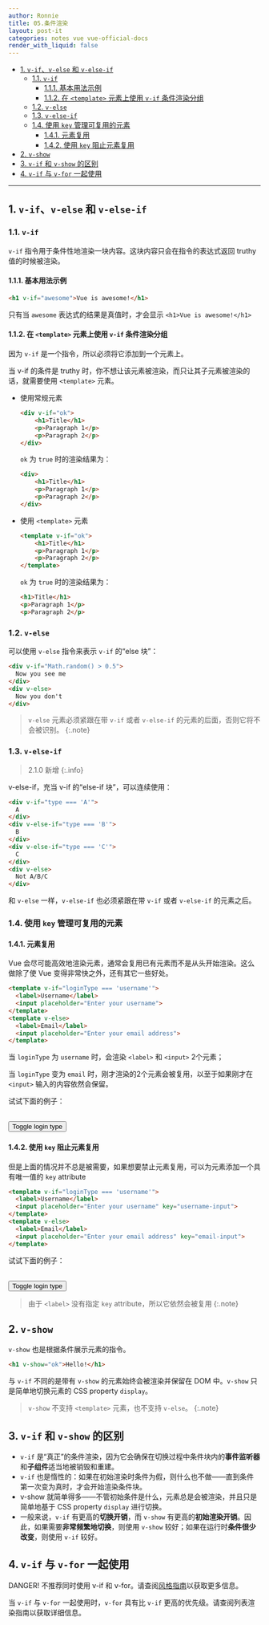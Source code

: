 ```yaml
---
author: Ronnie
title: 05.条件渲染
layout: post-it
categories: notes vue vue-official-docs
render_with_liquid: false
---
```


<!-- TOC -->

- [1. `v-if`、`v-else` 和 `v-else-if`](#1-v-ifv-else-和-v-else-if)
    - [1.1. `v-if`](#11-v-if)
        - [1.1.1. 基本用法示例](#111-基本用法示例)
        - [1.1.2. 在 `<template>` 元素上使用 `v-if` 条件渲染分组](#112-在-template-元素上使用-v-if-条件渲染分组)
    - [1.2. `v-else`](#12-v-else)
    - [1.3. `v-else-if`](#13-v-else-if)
    - [1.4. 使用 `key` 管理可复用的元素](#14-使用-key-管理可复用的元素)
        - [1.4.1. 元素复用](#141-元素复用)
        - [1.4.2. 使用 `key` 阻止元素复用](#142-使用-key-阻止元素复用)
- [2. `v-show`](#2-v-show)
- [3. `v-if` 和 `v-show` 的区别](#3-v-if-和-v-show-的区别)
- [4. `v-if` 与 `v-for` 一起使用](#4-v-if-与-v-for-一起使用)

<!-- /TOC -->

---

## 1. `v-if`、`v-else` 和 `v-else-if`

### 1.1. `v-if`

`v-if` 指令用于条件性地渲染一块内容。这块内容只会在指令的表达式返回 truthy 值的时候被渲染。

#### 1.1.1. 基本用法示例

```html
<h1 v-if="awesome">Vue is awesome!</h1>
```

只有当 `awesome` 表达式的结果是真值时，才会显示 `<h1>Vue is awesome!</h1>`

#### 1.1.2. 在 `<template>` 元素上使用 `v-if` 条件渲染分组

因为 `v-if` 是一个指令，所以必须将它添加到一个元素上。

当 v-if 的条件是 truthy 时，你不想让该元素被渲染，而只让其子元素被渲染的话，就需要使用 `<template>` 元素。

- 使用常规元素

    ```html
    <div v-if="ok">
        <h1>Title</h1>
        <p>Paragraph 1</p>
        <p>Paragraph 2</p>
    </div>
    ```

    `ok` 为 `true` 时的渲染结果为：

    ```html
    <div>
        <h1>Title</h1> 
        <p>Paragraph 1</p>
        <p>Paragraph 2</p>
    </div>   
    ```

- 使用 `<template>` 元素

    ```html
    <template v-if="ok">
        <h1>Title</h1>
        <p>Paragraph 1</p>
        <p>Paragraph 2</p>
    </template>
    ```

    `ok` 为 `true` 时的渲染结果为：

    ```html
    <h1>Title</h1> 
    <p>Paragraph 1</p>
    <p>Paragraph 2</p>
    ```

### 1.2. `v-else`

可以使用 `v-else` 指令来表示 `v-if` 的“else 块”：

```html
<div v-if="Math.random() > 0.5">
  Now you see me
</div>
<div v-else>
  Now you don't
</div>
```
 
> `v-else` 元素必须紧跟在带 `v-if` 或者 `v-else-if` 的元素的后面，否则它将不会被识别。
{:.note}

### 1.3. `v-else-if`

> 2.1.0 新增
{:.info}

v-else-if，充当 v-if 的“else-if 块”，可以连续使用：

```html
<div v-if="type === 'A'">
  A
</div>
<div v-else-if="type === 'B'">
  B
</div>
<div v-else-if="type === 'C'">
  C
</div>
<div v-else>
  Not A/B/C
</div>
```

和 `v-else` 一样，`v-else-if` 也必须紧跟在带 `v-if` 或者 `v-else-if` 的元素之后。

### 1.4. 使用 `key` 管理可复用的元素


#### 1.4.1. 元素复用

Vue 会尽可能高效地渲染元素，通常会复用已有元素而不是从头开始渲染。这么做除了使 Vue 变得非常快之外，还有其它一些好处。

```html
<template v-if="loginType === 'username'">
  <label>Username</label>
  <input placeholder="Enter your username">
</template>
<template v-else>
  <label>Email</label>
  <input placeholder="Enter your email address">
</template>
```

当 `loginType` 为 `username` 时，会渲染 `<label>` 和 `<input>` 2个元素；

当 `loginType` 变为 `email` 时，刚才渲染的2个元素会被复用，以至于如果刚才在 `<input>` 输入的内容依然会保留。

试试下面的例子：

<script src="https://cdn.bootcdn.net/ajax/libs/vue/2.6.11/vue.js"></script>
<div id="no-key-example" class="demo">
    <template v-if="loginType === 'username'">
        <label>Username</label>
        <input placeholder="Enter your username">
    </template>
        <template v-else>
    <label>Email</label>
        <input placeholder="Enter your email address">
    </template>
    <br>
    <button v-on:click="toggleLoginType">Toggle login type</button>
</div>

<script>
new Vue({
  el: '#no-key-example',
  data: {
    loginType: 'username'
  },
  methods: {
    toggleLoginType: function () {
      return this.loginType = this.loginType === 'username' ? 'email' : 'username'
    }
  }
})
</script>

#### 1.4.2. 使用 `key` 阻止元素复用

但是上面的情况并不总是被需要，如果想要禁止元素复用，可以为元素添加一个具有唯一值的 `key` attribute

```html
<template v-if="loginType === 'username'">
  <label>Username</label>
  <input placeholder="Enter your username" key="username-input">
</template>
<template v-else>
  <label>Email</label>
  <input placeholder="Enter your email address" key="email-input">
</template>
```

试试下面的例子：

<div id="key-example" class="demo">
    <template v-if="loginType === 'username'">
        <label>Username</label>
        <input placeholder="Enter your username" key="input-username">
    </template>
        <template v-else>
    <label>Email</label>
        <input placeholder="Enter your email address" key="input-email">
    </template>
    <br>
    <button v-on:click="toggleLoginType">Toggle login type</button>
</div>

<script>
new Vue({
  el: '#key-example',
  data: {
    loginType: 'username'
  },
  methods: {
    toggleLoginType: function () {
      return this.loginType = this.loginType === 'username' ? 'email' : 'username'
    }
  }
})
</script>


> 由于 `<label>` 没有指定 `key` attribute，所以它依然会被复用
{:.note}

## 2. `v-show`

`v-show` 也是根据条件展示元素的指令。

```html
<h1 v-show="ok">Hello!</h1>
```

与 `v-if` 不同的是带有 `v-show` 的元素始终会被渲染并保留在 DOM 中。`v-show` 只是简单地切换元素的 CSS property `display`。

> `v-show` 不支持 `<template>` 元素，也不支持 `v-else`。
{:.note}

## 3. `v-if` 和 `v-show` 的区别

- `v-if` 是“真正”的条件渲染，因为它会确保在切换过程中条件块内的**事件监听器**和**子组件**适当地被销毁和重建。
- `v-if` 也是惰性的：如果在初始渲染时条件为假，则什么也不做——直到条件第一次变为真时，才会开始渲染条件块。
- v-show 就简单得多——不管初始条件是什么，元素总是会被渲染，并且只是简单地基于 CSS property `display` 进行切换。
- 一般来说，`v-if` 有更高的**切换开销**，而 `v-show` 有更高的**初始渲染开销**。因此，如果需要**非常频繁地切换**，则使用 `v-show` 较好；如果在运行时**条件很少改变**，则使用 `v-if` 较好。

## 4. `v-if` 与 `v-for` 一起使用
DANGER! 不推荐同时使用 v-if 和 v-for。请查阅[风格指南](https://cn.vuejs.org/v2/style-guide/#%E9%81%BF%E5%85%8D-v-if-%E5%92%8C-v-for-%E7%94%A8%E5%9C%A8%E4%B8%80%E8%B5%B7-%E5%BF%85%E8%A6%81)以获取更多信息。

当 `v-if` 与 `v-for` 一起使用时，`v-for` 具有比 `v-if` 更高的优先级。请查阅列表渲染指南以获取详细信息。
